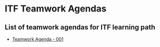 # ITF Teamwork Agendas


## List of teamwork agendas for ITF learning path

- [Teamwork Agenda - 001 ](./tw1/tw-001-team-lead.md)